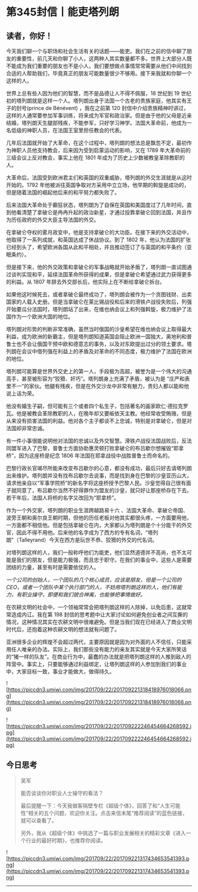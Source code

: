 # 第345封信丨能吏塔列朗

## 读者，你好！

今天我们聊一个与职场和社会生活有关的话题——能吏。我们在之前的信中聊了朋友的重要性，前几天和你聊了小人，这两种人其实数量都不多。世界上大部分人既不能成为我们重要的朋友也不是小人，我们要想做点事情常常需要从他们中间找到合适的人帮助我们，毕竟真正的朋友可能数量很少不够用。接下来我就和你聊一个这样的人。

世界上总有些人因为他们的智慧，而不是品德让人不得不佩服，18 世纪到 19 世纪初的塔列朗就是这样一个人。塔列朗出身于法国一个古老的贵族家庭，他其实有王子的封号(prince de Bénévent) ，我在之前第 120 封信中介绍贵族精神时讲过，这样的人通常要参加军事训练，将来成为军官和政治家。但是由于他的父母是近亲结婚，塔列朗天生腿部残疾，不能参军，只好学习神学。法国大革命前，他成为一名低级的神职人员，在法国王室里担任教会的代表。 

几年后法国就开始了大革命，在这个过程中，塔列朗的想法总是飘忽不定，最初作为神职人员他支持教会，后来因为受到启蒙运动的影响，又在 1789 年大革命前的三级会议上反对教会，事实上他在 1801 年成为了历史上少数被教皇革除教职的人。

大革命后，法国受到欧洲君主们和英国的双重威胁，塔列朗的外交生涯就是从这时开始的。1792 年他被派往英国争取对方采用中立立场，他早期的斡旋是成功的，但是随着法国的崛起他后来的和平努力都失败了。

后来法国大革命处于癫狂状态，塔列朗为了自保在英国和美国度过了几年时间，直到他看清楚了拿破仑是冉冉升起的政治新星，才通过投靠拿破仑回到法国，并且作为历任政府的外交大臣主导法国的外交。

在拿破仑夺权的雾月政变中，他是支持拿破仑的大功臣。在接下来的外交活动中，他取得了一系列成就，和英国达成了休战协议。到了 1802 年，他认为法国的扩张已经到头了，希望欧洲各国从此和平相处，并且推动签订了与英国的和平条约（亚眠条约）。

但是接下来，他的外交政策和拿破仑的军事战略就开始矛盾了，塔列朗一直试图通过谈判实现和平，延续法国革命所获得的成果，但是拿破仑希望通过武力获得更多的利益。从 1807 年辞去外交部长后，他实际上在不断给拿破仑拆台。

如果他这时候死去，或者拿破仑最终成功了，塔列朗会被作为一个贪图钱财、出卖国家的人载入史册。但是当拿破仑在莱比锡战役和后来的滑铁卢战役失败后，列强开始要瓜分法国时，塔列朗站了出来，在维也纳会议上和列强斡旋，极力维护了法国作为一个欧洲大国的地位。

塔列朗对形势的判断非常准确，虽然当时俄国的沙皇希望在维也纳会议上取得最大利益，成为欧洲的新霸主，但是塔列朗知道英国会阻止欧洲一国独大，奥地利和普鲁士也不会让俄国干预中欧和德意志的事务，以及对东欧提出过分的领土要求。塔列朗在会议中借列强在利益上的矛盾及对革命的不同态度，极力维护了法国在欧洲的地位。

塔列朗可能算是世界外交史上的第一人，手段极为高超，被誉为是一个伟大的沟通高手，甚至被形容为“狡猾、奸巧”。塔列朗身上充满了矛盾，被认为是 “庄严和表里不一”的家伙。他腿有残疾，但是在外交沙龙中非常有魅力，贵妇人都以能和他说上话为荣。

他没有婚生子嗣，但可能有三个或者四个私生子，包括著名的画家欧仁·德拉克罗瓦。他是被教会革除教职的人，在晚年却又要皈依天主教。他经常收受贿赂，但是从来没有损害法国的利益。他对各个主子都谈不上忠诚，特别是对拿破仑，但是对法国却非常忠诚。

有一件小事很能说明他对法国的忠诚以及外交智慧。滑铁卢战役法国战败后，反法同盟军进入了巴黎，普鲁士方面协助惠灵顿打败拿破仑的布吕歇尔想摧毁“耶拿桥”，因为这座桥是纪念 1806 年法国在耶拿战役中战胜普鲁士而命名的。

巴黎行政长官竭尽所能来改变布吕歇尔的心意，都没有成功，最后只好去请塔列朗出来维护。塔列朗并没有找布吕歇尔去说事，而是找到身在巴黎的沙皇亚历山大，请求他亲自以“军事学院桥”的新名字将这座桥授予巴黎人民。沙皇觉得自己很有面子就同意了，布吕歇尔当然不好得罪作为盟友的沙皇，就只好让那座桥存在下去。若干年后，法国人将桥的名字又改回为“耶拿桥”。

作为一个外交家，塔列朗的职业生涯跨越路易十六 、法国大革命、拿破仑帝国、波旁王朝和奥尔良王朝时期，但他的历任老板对他其实都很头疼，一方面要用他，一方面都不相信他。但是包括拿破仑在内，大家都认为塔列朗是个十分能干的外交官，因此不得不用他。后来他的名字成为了西方的专有名词，“塔列朗”（Talleyrand）今天在西方是玩世不恭、狡猾的外交的代名词。

对塔列朗这样的人，我们一般称呼他们为能吏，他们显然道德并不高尚，也不太可能是我们的朋友，但是能力极强，而且忠于职守。在我们的事业中，这些人是需要团结的力量，甚至有时是需要依仗的人。

 *一个公司的创始人，一个团队的几个核心成员，应该是朋友，但是一个公司的 CEO，或者一个团队中某个执行部门的人，不妨用塔列朗这样的人，他们有能力，有职业操守，即便和我们貌合神离，也能够把事情做好。*

在农耕文明的社会中，一个领袖常常会把塔列朗这样的人除掉，以免后患，这就常常造成内讧。我在第 198 封信的思考题中让大家讨论如何避免创业者之间互撕的情况，这种情况其实在农耕文明中很难避免。但是当我们现在已经进入了商业文明时代后，还抱着这种农耕文明的想法就有问题了。

亚洲很多企业的辉煌不会超过两代，主要原因就是因为对外面的人不信任，只能采用任人唯亲的办法。实际上，我们那些没有能力的亲友其实就是今天大家所笑话的“猪一样的队友”。在商业行为中，最蠢的办法就是把塔列朗这样的人推到敌人的阵营中。事实上，只要能够通过利益绑定，让塔列朗这样的人参加到我们的事业中，大家目标一致，事业才能做大，做得持久。

![https://piccdn3.umiwi.com/img/201709/22/201709221318418976018066.png](https://piccdn3.umiwi.com/img/201709/22/201709221318418976018066.png)

![https://piccdn3.umiwi.com/img/201709/22/201709222246454664268592.jpg](https://piccdn3.umiwi.com/img/201709/22/201709222246454664268592.jpg)

## 今日思考

> 吴军
> 
> 能否谈谈你对职业人士操守的看法？
> 
> 最后提醒一下：今天我做客隔壁专栏《超级个体》，回答了和“人生可能性”相关的五个问题，欢迎你关注。点击来信末尾“推荐阅读”的蓝色链接，就可以查看了。
> 
> 
> 
> 另外，我从《超级个体》中挑选了一篇与职业发展相关的精彩文章《进入一个行业的最好时期》，也推荐你阅读。

![https://piccdn3.umiwi.com/img/201709/22/201709221317434653541393.png](https://piccdn3.umiwi.com/img/201709/22/201709221317434653541393.png)

---
